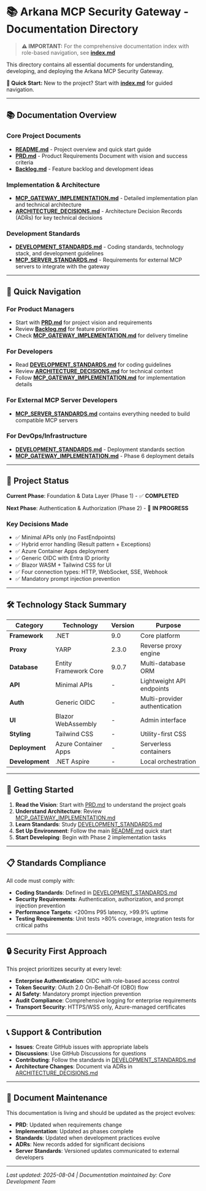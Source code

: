 # 📚 Arkana MCP Security Gateway - Documentation Directory

> **⚠️ IMPORTANT:** For the comprehensive documentation index with role-based navigation, see **[index.md](index.md)**

This directory contains all essential documents for understanding, developing, and deploying the Arkana MCP Security Gateway.

**🚀 Quick Start:** New to the project? Start with **[index.md](index.md)** for guided navigation.

---

## 📚 Documentation Overview

### Core Project Documents
- **[README.md](../README.md)** - Project overview and quick start guide
- **[PRD.md](PRD.md)** - Product Requirements Document with vision and success criteria
- **[Backlog.md](Backlog.md)** - Feature backlog and development ideas

### Implementation & Architecture  
- **[MCP_GATEWAY_IMPLEMENTATION.md](MCP_GATEWAY_IMPLEMENTATION.md)** - Detailed implementation plan and technical architecture
- **[ARCHITECTURE_DECISIONS.md](ARCHITECTURE_DECISIONS.md)** - Architecture Decision Records (ADRs) for key technical decisions

### Development Standards
- **[DEVELOPMENT_STANDARDS.md](DEVELOPMENT_STANDARDS.md)** - Coding standards, technology stack, and development guidelines
- **[MCP_SERVER_STANDARDS.md](MCP_SERVER_STANDARDS.md)** - Requirements for external MCP servers to integrate with the gateway

---

## 🎯 Quick Navigation

### For Product Managers
- Start with **[PRD.md](PRD.md)** for project vision and requirements
- Review **[Backlog.md](Backlog.md)** for feature priorities
- Check **[MCP_GATEWAY_IMPLEMENTATION.md](MCP_GATEWAY_IMPLEMENTATION.md)** for delivery timeline

### For Developers
- Read **[DEVELOPMENT_STANDARDS.md](DEVELOPMENT_STANDARDS.md)** for coding guidelines
- Review **[ARCHITECTURE_DECISIONS.md](ARCHITECTURE_DECISIONS.md)** for technical context
- Follow **[MCP_GATEWAY_IMPLEMENTATION.md](MCP_GATEWAY_IMPLEMENTATION.md)** for implementation details

### For External MCP Server Developers
- **[MCP_SERVER_STANDARDS.md](MCP_SERVER_STANDARDS.md)** contains everything needed to build compatible MCP servers

### For DevOps/Infrastructure
- **[DEVELOPMENT_STANDARDS.md](DEVELOPMENT_STANDARDS.md)** - Deployment standards section
- **[MCP_GATEWAY_IMPLEMENTATION.md](MCP_GATEWAY_IMPLEMENTATION.md)** - Phase 6 deployment details

---

## 🔄 Project Status

**Current Phase**: Foundation & Data Layer (Phase 1) - ✅ **COMPLETED**

**Next Phase**: Authentication & Authorization (Phase 2) - 🔄 **IN PROGRESS**

### Key Decisions Made
- ✅ Minimal APIs only (no FastEndpoints)
- ✅ Hybrid error handling (Result pattern + Exceptions)
- ✅ Azure Container Apps deployment
- ✅ Generic OIDC with Entra ID priority
- ✅ Blazor WASM + Tailwind CSS for UI
- ✅ Four connection types: HTTP, WebSocket, SSE, Webhook
- ✅ Mandatory prompt injection prevention

---

## 🛠 Technology Stack Summary

| Category | Technology | Version | Purpose |
|----------|------------|---------|---------|
| **Framework** | .NET | 9.0 | Core platform |
| **Proxy** | YARP | 2.3.0 | Reverse proxy engine |
| **Database** | Entity Framework Core | 9.0.7 | Multi-database ORM |
| **API** | Minimal APIs | - | Lightweight API endpoints |
| **Auth** | Generic OIDC | - | Multi-provider authentication |
| **UI** | Blazor WebAssembly | - | Admin interface |
| **Styling** | Tailwind CSS | - | Utility-first CSS |
| **Deployment** | Azure Container Apps | - | Serverless containers |
| **Development** | .NET Aspire | - | Local orchestration |

---

## 🚀 Getting Started

1. **Read the Vision**: Start with [PRD.md](PRD.md) to understand the project goals
2. **Understand Architecture**: Review [MCP_GATEWAY_IMPLEMENTATION.md](MCP_GATEWAY_IMPLEMENTATION.md)  
3. **Learn Standards**: Study [DEVELOPMENT_STANDARDS.md](DEVELOPMENT_STANDARDS.md)
4. **Set Up Environment**: Follow the main [README.md](../README.md) quick start
5. **Start Developing**: Begin with Phase 2 implementation tasks

---

## 📋 Standards Compliance

All code must comply with:
- **Coding Standards**: Defined in [DEVELOPMENT_STANDARDS.md](DEVELOPMENT_STANDARDS.md)
- **Security Requirements**: Authentication, authorization, and prompt injection prevention
- **Performance Targets**: <200ms P95 latency, >99.9% uptime
- **Testing Requirements**: Unit tests >80% coverage, integration tests for critical paths

---

## 🔒 Security First Approach

This project prioritizes security at every level:
- **Enterprise Authentication**: OIDC with role-based access control
- **Token Security**: OAuth 2.0 On-Behalf-Of (OBO) flow
- **AI Safety**: Mandatory prompt injection prevention
- **Audit Compliance**: Comprehensive logging for enterprise requirements
- **Transport Security**: HTTPS/WSS only, Azure-managed certificates

---

## 📞 Support & Contribution

- **Issues**: Create GitHub issues with appropriate labels
- **Discussions**: Use GitHub Discussions for questions
- **Contributing**: Follow the standards in [DEVELOPMENT_STANDARDS.md](DEVELOPMENT_STANDARDS.md)
- **Architecture Changes**: Document via ADRs in [ARCHITECTURE_DECISIONS.md](ARCHITECTURE_DECISIONS.md)

---

## 📝 Document Maintenance

This documentation is living and should be updated as the project evolves:

- **PRD**: Updated when requirements change
- **Implementation**: Updated as phases complete
- **Standards**: Updated when development practices evolve
- **ADRs**: New records added for significant decisions
- **Server Standards**: Versioned updates communicated to external developers

---

*Last updated: 2025-08-04 | Documentation maintained by: Core Development Team*